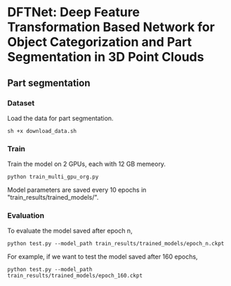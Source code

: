 # DFTNet: Deep Feature Transformation Based Network for Object Categorization and Part Segmentation in 3D Point Clouds

## Part segmentation

### Dataset 

Load the data for part segmentation.

```
sh +x download_data.sh
```

### Train

Train the model on 2 GPUs, each with 12 GB memeory. 

```
python train_multi_gpu_org.py
```

Model parameters are saved every 10 epochs in "train_results/trained_models/".

### Evaluation

To evaluate the model saved after epoch n, 

```
python test.py --model_path train_results/trained_models/epoch_n.ckpt
```

For example, if we want to test the model saved after 160 epochs, 

```
python test.py --model_path train_results/trained_models/epoch_160.ckpt
```
